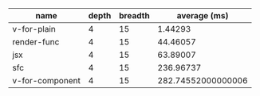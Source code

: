 | name            | depth | breadth | average (ms)       |
| --------------- | ----- | ------- | ------------------ |
| v-for-plain     | 4     | 15      | 1.44293            |
| render-func     | 4     | 15      | 44.46057           |
| jsx             | 4     | 15      | 63.89007           |
| sfc             | 4     | 15      | 236.96737          |
| v-for-component | 4     | 15      | 282.74552000000006 |